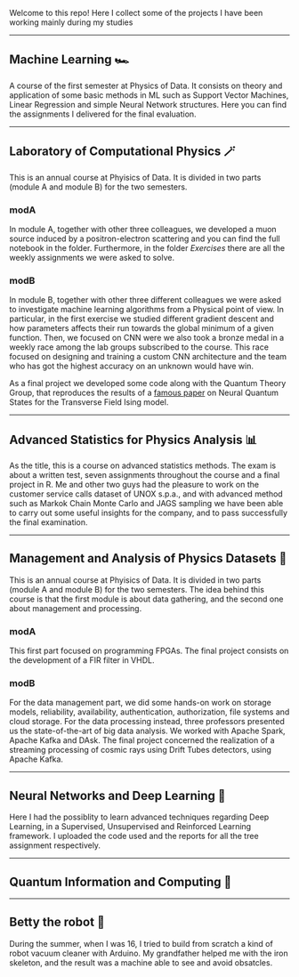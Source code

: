 Welcome to this repo! Here I collect some of the projects I have been working mainly during my studies

---

## Machine Learning 🏎
A course of the first semester at Physics of Data. It consists on theory and application of some basic methods in ML such as Support Vector Machines, Linear Regression and simple Neural Network structures. Here you can find the assignments I delivered for the final evaluation.

---

## Laboratory of Computational Physics 🪄
This is an annual course at Phyisics of Data. It is divided in two parts (module A and module B) for the two semesters. 

### modA
In module A, together with other three colleagues, we developed a muon source induced by a positron-electron scattering and you can find the full notebook in the folder. Furthermore, in the folder _Exercises_ there are all the weekly assignments we were asked to solve.

### modB
In module B, together with other three different colleagues we were asked to investigate machine learning algorithms from a Physical point of view. In particular, in the first exercise we studied different gradient descent and how parameters affects their run towards the global minimum of a given function. Then, we focused on CNN were we also took a bronze medal in a weekly race among the lab groups subscribed to the course. This race focused on designing and training a custom CNN architecture and the team who has got the highest accuracy on an unknown would have win.

As a final project we developed some code along with the Quantum Theory Group, that reproduces the results of a [famous paper](https://www.science.org/doi/10.1126/science.aag2302) on Neural Quantum States for the Transverse Field Ising model.

---

## Advanced Statistics for Physics Analysis 📊
As the title, this is a course on advanced statistics methods. The exam is about a written test, seven assignments throughout the course and a final project in R. Me and other two guys had the pleasure to work on the customer service calls dataset of UNOX s.p.a., and with advanced method such as Markok Chain Monte Carlo and JAGS sampling we have been able to carry out some useful insights for the company, and to pass successfully the final examination.

---

## Management and Analysis of Physics Datasets 💾
This is an annual course at Phyisics of Data. It is divided in two parts (module A and module B) for the two semesters. The idea behind this course is that the first module is about data gathering, and the second one about management and processing.

### modA
This first part focused on programming FPGAs. The final project consists on the development of a FIR filter in VHDL.

### modB
For the data management part, we did some hands-on work on storage models, reliability, availability, authentication, authorization, file systems and cloud storage.
For the data processing instead, three professors presented us the state-of-the-art of big data analysis. We worked with Apache Spark, Apache Kafka and DAsk. The final project concerned the realization of a streaming processing of cosmic rays using Drift Tubes detectors, using Apache Kafka.

---

## Neural Networks and Deep Learning 🧠
Here I had the possiblity to learn advanced techniques regarding Deep Learning, in a Supervised, Unsupervised and Reinforced Learning framework. I uploaded the code used and the reports for all the tree assignment respectively.

---

## Quantum Information and Computing 🔮

---


## Betty the robot 🤖
During the summer, when I was 16, I tried to build from scratch a kind of robot vacuum cleaner with Arduino. My grandfather helped me with the iron skeleton, and the result was a machine able to see and avoid obsatcles.
